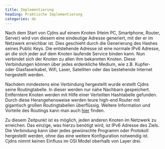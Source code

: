 ```yaml
---
title: Implementierung
heading: Praktische Implementierung
categories: de
---
```

Nach dem Start von Cjdns auf einem Knoten (Heim PC, Smartphone, Router, Server)
wird von diesem eine eindeutige Adresse generiert, mit der er im Netzwerk
erreichbar ist. Dies geschieht durch die Generierung des Hashes seines Public
Keys. Die entstehende Adresse ist eine normale IPv6 Adresse, an die sich jeder
auf dem Knoten laufende Service binden kann. Nun verbindet sich der Knoten zu
allen ihm bekannten Knoten. Diese Verbindungen können über jedes erdenkliche
Medium, wie z.B. Kupfer- oder Glasfaserkabel, Wifi, Laser, Satelliten oder das
bestehende Internet hergestellt werden.

Nachdem mindestens eine Verbindung hergestellt wurde erstellt Cjdns seine
Routingtabelle. In dieser werden nur nahe Nachbarn gespeichert. Entferntere
Knoten werden mit Hilfe einer Verteilten Hashtabelle gefunden. Durch diese
Herangehensweise werden teure high-end Router mit gigantisch großen
Routingtabellen überflüssig. Weitere Information und Vorteile des Routings kann
man auch [hier](https://github.com/cjdelisle/cjdns/blob/master/doc/Whitepaper.md#what-is-the-routing-table-and-why-does-it-keep-getting-bigger)
finden.

Zu diesem Zeitpunkt ist es möglich, jeden anderen Knoten im Netzwerk zu
erreichen. Das einzige, was hierzu benötigt wird, ist IPv6 Adresse des Ziels. Die
Verbindung kann über jedes gewünschte Programm oder Protokoll hergestellt werden,
ohne das eine weitere Konfiguration notwendig ist. Cjdns nimmt keinen Einfluss
im OSI Model oberhalb von Layer drei.
